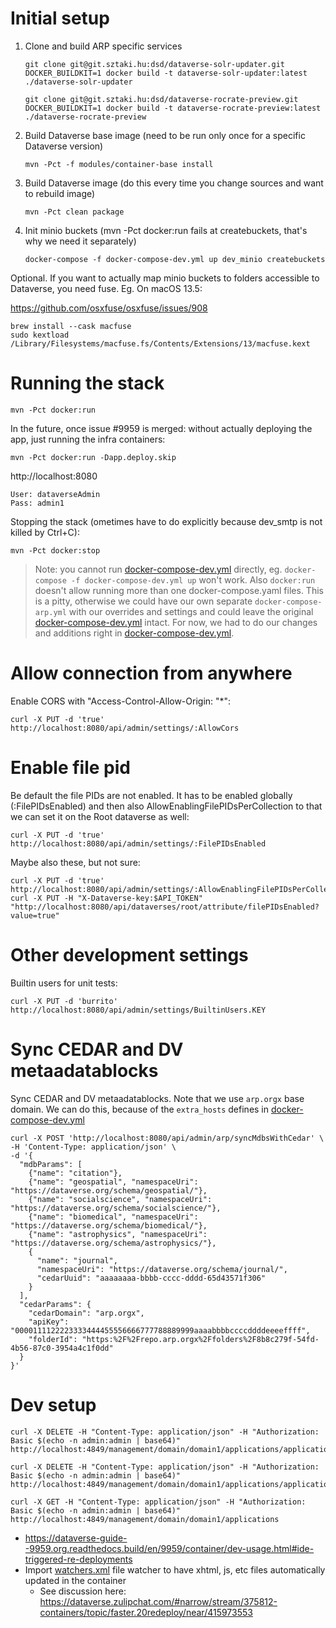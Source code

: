 # Initial setup

1. Clone and build ARP specific services
    ```
    git clone git@git.sztaki.hu:dsd/dataverse-solr-updater.git
    DOCKER_BUILDKIT=1 docker build -t dataverse-solr-updater:latest ./dataverse-solr-updater
    
    git clone git@git.sztaki.hu:dsd/dataverse-rocrate-preview.git
    DOCKER_BUILDKIT=1 docker build -t dataverse-rocrate-preview:latest ./dataverse-rocrate-preview
    ```
1. Build Dataverse base image (need to be run only once for a specific Dataverse version)
    ```   
    mvn -Pct -f modules/container-base install
    ```
1. Build Dataverse image (do this every time you change sources and want to rebuild image)
    ```
    mvn -Pct clean package
    ```
1. Init minio buckets (mvn -Pct docker:run fails at createbuckets, that's why we need it separately)
    ```
   docker-compose -f docker-compose-dev.yml up dev_minio createbuckets
   ```

Optional. If you want to actually map minio buckets to folders accessible to Dataverse, you need fuse. Eg. On macOS 13.5:

https://github.com/osxfuse/osxfuse/issues/908

```
brew install --cask macfuse
sudo kextload /Library/Filesystems/macfuse.fs/Contents/Extensions/13/macfuse.kext
```

# Running the stack

```
mvn -Pct docker:run
```


In the future, once issue #9959 is merged: without actually deploying the app, just running the infra containers:

```
mvn -Pct docker:run -Dapp.deploy.skip
```

http://localhost:8080
```
User: dataverseAdmin 
Pass: admin1
```

Stopping the stack (ometimes have to do explicitly because dev_smtp is not killed by Ctrl+C):

```
mvn -Pct docker:stop
```

> Note: you cannot run [docker-compose-dev.yml](docker-compose-dev.yml) directly, eg. `docker-compose -f docker-compose-dev.yml up` won't work. Also `docker:run` doesn't allow running more than one docker-compose.yaml files. This is a pitty, otherwise we could have our own separate `docker-compose-arp.yml` with our overrides and settings and could leave the original [docker-compose-dev.yml](docker-compose-dev.yml) intact. For now, we had to do our changes and additions right in [docker-compose-dev.yml](docker-compose-dev.yml). 

# Allow connection from anywhere

Enable CORS with "Access-Control-Allow-Origin: "*":

```
curl -X PUT -d 'true' http://localhost:8080/api/admin/settings/:AllowCors
```

# Enable file pid

Be default the file PIDs are not enabled. It has to be enabled globally (:FilePIDsEnabled) and then also AllowEnablingFilePIDsPerCollection to that we can set it on the Root dataverse as well:

```
curl -X PUT -d 'true' http://localhost:8080/api/admin/settings/:FilePIDsEnabled
```

Maybe also these, but not sure:
```
curl -X PUT -d 'true' http://localhost:8080/api/admin/settings/:AllowEnablingFilePIDsPerCollection
curl -X PUT -H "X-Dataverse-key:$API_TOKEN" "http://localhost:8080/api/dataverses/root/attribute/filePIDsEnabled?value=true"
```


# Other development settings

Builtin users for unit tests:

```
curl -X PUT -d 'burrito' http://localhost:8080/api/admin/settings/BuiltinUsers.KEY
```

# Sync CEDAR and DV metaadatablocks

Sync CEDAR and DV metaadatablocks. Note that we use `arp.orgx` base domain. We can do this, because of the `extra_hosts` defines in [docker-compose-dev.yml](docker-compose-dev.yml)

```
curl -X POST 'http://localhost:8080/api/admin/arp/syncMdbsWithCedar' \
-H 'Content-Type: application/json' \
-d '{
  "mdbParams": [
    {"name": "citation"},
    {"name": "geospatial", "namespaceUri": "https://dataverse.org/schema/geospatial/"},
    {"name": "socialscience", "namespaceUri": "https://dataverse.org/schema/socialscience/"},
    {"name": "biomedical", "namespaceUri": "https://dataverse.org/schema/biomedical/"},
    {"name": "astrophysics", "namespaceUri": "https://dataverse.org/schema/astrophysics/"},
    {
      "name": "journal",
      "namespaceUri": "https://dataverse.org/schema/journal/",
      "cedarUuid": "aaaaaaaa-bbbb-cccc-dddd-65d43571f306"
    }
  ],
  "cedarParams": {
    "cedarDomain": "arp.orgx",
    "apiKey": "0000111122223333444455556666777788889999aaaabbbbccccddddeeeeffff",
    "folderId": "https:%2F%2Frepo.arp.orgx%2Ffolders%2F8b8c279f-54fd-4b56-87c0-3954a4c1f0dd"
  }
}'
```


# Dev setup

```
curl -X DELETE -H "Content-Type: application/json" -H "Authorization: Basic $(echo -n admin:admin | base64)" http://localhost:4849/management/domain/domain1/applications/application/dataverse

curl -X DELETE -H "Content-Type: application/json" -H "Authorization: Basic $(echo -n admin:admin | base64)" http://localhost:4849/management/domain/domain1/applications/application/dataverse

curl -X GET -H "Content-Type: application/json" -H "Authorization: Basic $(echo -n admin:admin | base64)" http://localhost:4849/management/domain/domain1/applications

```
- https://dataverse-guide--9959.org.readthedocs.build/en/9959/container/dev-usage.html#ide-triggered-re-deployments
- Import [watchers.xml](scripts%2Fintellij%2Fwatchers.xml) file watcher to have xhtml, js, etc files automatically updated in the container
    - See discussion here: https://dataverse.zulipchat.com/#narrow/stream/375812-containers/topic/faster.20redeploy/near/415973553
